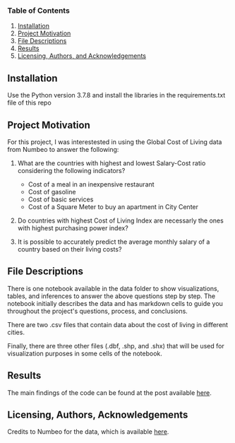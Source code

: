 ### Table of Contents

1. [Installation](#installation)
2. [Project Motivation](#motivation)
3. [File Descriptions](#files)
4. [Results](#results)
5. [Licensing, Authors, and Acknowledgements](#licensing)

## Installation <a name="installation"></a>

Use the Python version 3.7.8 and install the libraries in the requirements.txt file of this repo

## Project Motivation<a name="motivation"></a>

For this project, I was interestested in using the Global Cost of Living data from Numbeo to answer the following:

1. What are the countries with highest and lowest Salary-Cost ratio considering the following indicators?
   - Cost of a meal in an inexpensive restaurant
   - Cost of gasoline
   - Cost of basic services
   - Cost of a Square Meter to buy an apartment in City Center
   
2. Do countries with highest Cost of Living Index are necessarly the ones with highest purchasing power index? 

3. It is possible to accurately predict the average monthly salary of a country based on their living costs?



## File Descriptions <a name="files"></a>

There is one notebook available in the data folder to show visualizations, tables, and inferences to answer the above questions step by step. The notebook initially describes the data and has markdown cells to guide you throughout the project's questions, process, and conclusions. 

There are two .csv files that contain data about the cost of living in different cities.

Finally, there are three other files (.dbf, .shp, and .shx) that will be used for visualization purposes in some cells of the notebook.

## Results<a name="results"></a>

The main findings of the code can be found at the post available [here](https://medium.com/@aleperez119/top-5-countries-you-should-move-to-if-you-want-to-increase-your-purchasing-power-b524a6dc1787).

## Licensing, Authors, Acknowledgements<a name="licensing"></a>

Credits to Numbeo for the data, which is available [here](https://www.kaggle.com/datasets/mvieira101/global-cost-of-living).  
